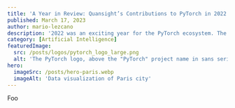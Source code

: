 ```yaml
---
title: 'A Year in Review: Quansight’s Contributions to PyTorch in 2022'
published: March 17, 2023
author: mario-lezcano
description: '2022 was an exciting year for the PyTorch ecosystem. The PyTorch project joining the Linux Foundation was a major milestone, and PyTorch 2.0 was announced with loads of informative talks from the maintainers explaining new features. Additionally, there was marked progress on areas including sparse tensors, JAX-like transformations in PyTorch were released, and TorchVision announced a new Transforms API. In this post, we will review how Quansight has been working hand-in-hand with the PyTorch team at Meta to enhance the PyTorch Project in regards to the above, and beyond.'
category: [Artificial Intelligence]
featuredImage:
  src: /posts/logos/pytorch_logo_large.png
  alt: 'The PyTorch logo, above the "PyTorch" project name in sans serif font. A stylized flame made from a single, thick orange line, with round bottom and single pointed top. There is a gap in the upper right of the line containing a circle with diameter equal to the line thickness.'
hero:
  imageSrc: /posts/hero-paris.webp
  imageAlt: 'Data visualization of Paris city'
---
```


<base target="_blank" />

Foo
